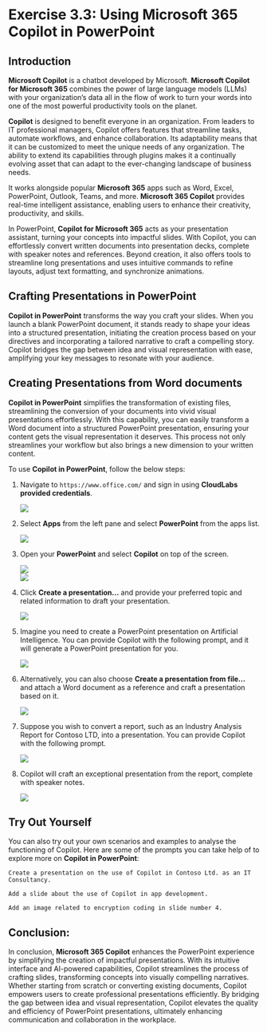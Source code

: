 # Exercise 3.3: Using Microsoft 365 Copilot in PowerPoint

## Introduction

**Microsoft Copilot** is a chatbot developed by Microsoft. **Microsoft Copilot for Microsoft 365** combines the power of large language models (LLMs) with your organization’s data all in the flow of work to turn your words into one of the most powerful productivity tools on the planet.

**Copilot** is designed to benefit everyone in an organization. From leaders to IT professional managers, Copilot offers features that streamline tasks, automate workflows, and enhance collaboration. Its adaptability means that it can be customized to meet the unique needs of any organization. The ability to extend its capabilities through plugins makes it a continually evolving asset that can adapt to the ever-changing landscape of business needs.

It works alongside popular **Microsoft 365** apps such as Word, Excel, PowerPoint, Outlook, Teams, and more. **Microsoft 365 Copilot** provides real-time intelligent assistance, enabling users to enhance their creativity, productivity, and skills.

In PowerPoint, **Copilot for Microsoft 365** acts as your presentation assistant, turning your concepts into impactful slides. With Copilot, you can effortlessly convert written documents into presentation decks, complete with speaker notes and references. Beyond creation, it also offers tools to streamline long presentations and uses intuitive commands to refine layouts, adjust text formatting, and synchronize animations.

## Crafting Presentations in PowerPoint

**Copilot in PowerPoint** transforms the way you craft your slides. When you launch a blank PowerPoint document, it stands ready to shape your ideas into a structured presentation, initiating the creation process based on your directives and incorporating a tailored narrative to craft a compelling story. Copilot bridges the gap between idea and visual representation with ease, amplifying your key messages to resonate with your audience.

## Creating Presentations from Word documents

**Copilot in PowerPoint** simplifies the transformation of existing files, streamlining the conversion of your documents into vivid visual presentations effortlessly. With this capability, you can easily transform a Word document into a structured PowerPoint presentation, ensuring your content gets the visual representation it deserves. This process not only streamlines your workflow but also brings a new dimension to your written content.

To use **Copilot in PowerPoint**, follow the below steps:

1. Navigate to `https://www.office.com/` and sign in using **CloudLabs provided credentials**.

   ![](./media/365-homepage.png)

1. Select **Apps** from the left pane and select **PowerPoint** from the apps list.

   ![](./media/office-apps-page.png)

1. Open your **PowerPoint** and select **Copilot** on top of the screen.

   ![](./media/ppt1.1.png)  
   ![](./media/ppt-copilot.png)

1. Click **Create a presentation...** and provide your preferred topic and related information to draft your presentation.

   ![](./media/create-ppt-copilot.png)

1. Imagine you need to create a PowerPoint presentation on Artificial Intelligence. You can provide Copilot with the following prompt, and it will generate a PowerPoint presentation for you.

   ![](./media/ppt1.2.png)

1. Alternatively, you can also choose **Create a presentation from file...** and attach a Word document as a reference and craft a presentation based on it.

   ![](./media/ppt-from-doc.png)

1. Suppose you wish to convert a report, such as an Industry Analysis Report for Contoso LTD, into a presentation. You can provide Copilot with the following prompt.

   ![](./media/ppt1.3.png)

1. Copilot will craft an exceptional presentation from the report, complete with speaker notes.

   ![](./media/ppt-created.png)

## Try Out Yourself

You can also try out your own scenarios and examples to analyse the functioning of Copilot. Here are some of the prompts you can take help of to explore more on **Copilot in PowerPoint**:

```
Create a presentation on the use of Copilot in Contoso Ltd. as an IT Consultancy.
```
```
Add a slide about the use of Copilot in app development.
```
```
Add an image related to encryption coding in slide number 4.
```

## Conclusion:

In conclusion, **Microsoft 365 Copilot** enhances the PowerPoint experience by simplifying the creation of impactful presentations. With its intuitive interface and AI-powered capabilities, Copilot streamlines the process of crafting slides, transforming concepts into visually compelling narratives. Whether starting from scratch or converting existing documents, Copilot empowers users to create professional presentations efficiently. By bridging the gap between idea and visual representation, Copilot elevates the quality and efficiency of PowerPoint presentations, ultimately enhancing communication and collaboration in the workplace.
